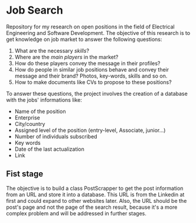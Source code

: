 # Job Search
Repository for my research on open positions in the field of Electrical Engineering and Software Development.
The objective of this research is to get knowledge on job market to answer the following questions:

1. What are the necessary *skills*?
2. Where are the *main players* in the market?
3. How do these players convey the message in their profiles?
4. How do people in similar job positions behave and convey their message and their brand? Photos, key-words, skills and so on.
5. How to make documents like CVs to propose to these positions?

To answer these questions, the project involves the creation of a database with the jobs' informations like:
- Name of the position
- Enterprise
- City/country
- Assigned level of the position (entry-level, Associate, junior...)
- Number of individuals subscribed
- Key words
- Date of the last actualization
- Link

## Fist stage
The objective is to build a class PostScrapper to get the post information from an URL and store it into a database. This URL is from the Linkedin at first and could expand to other websites later. Also, the URL should be the post's page and not the page of the search result, because it's a more complex problem and will be addressed in further stages.
